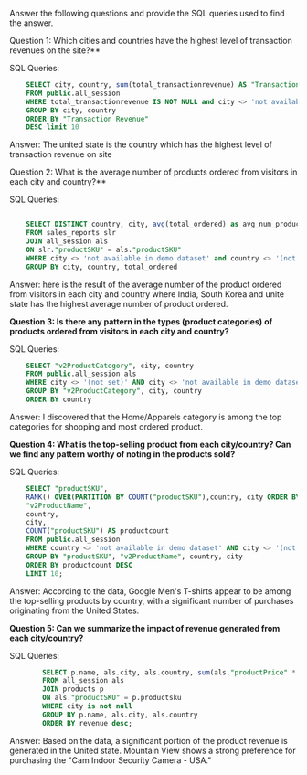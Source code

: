 Answer the following questions and provide the SQL queries used to find the answer.

Question 1: Which cities and countries have the highest level of transaction revenues on the site?**


SQL Queries:
```sql
    SELECT city, country, sum(total_transactionrevenue) AS "Transaction Revenue" 
    FROM public.all_session 
    WHERE total_transactionrevenue IS NOT NULL and city <> 'not available in demo dataset' 
    GROUP BY city, country 
    ORDER BY "Transaction Revenue" 
    DESC limit 10
```
Answer: The united state is the country which has the highest level of transaction revenue on site


Question 2: What is the average number of products ordered from visitors in each city and country?**


SQL Queries:
```sql

    SELECT DISTINCT country, city, avg(total_ordered) as avg_num_product 
    FROM sales_reports slr 
    JOIN all_session als 
    ON slr."productSKU" = als."productSKU" 
    WHERE city <> 'not available in demo dataset' and country <> '(not set)' 
    GROUP BY city, country, total_ordered
```
Answer: here is the result of the average number of the product ordered from visitors in each city and country where India, South Korea and unite state has the highest average number of product ordered.


**Question 3: Is there any pattern in the types (product categories) of products ordered from visitors in each city and country?**


SQL Queries:
```sql
    SELECT "v2ProductCategory", city, country 
    FROM public.all_session als 
    WHERE city <> '(not set)' AND city <> 'not available in demo dataset' AND country <> '(not set)' 
    GROUP BY "v2ProductCategory", city, country 
    ORDER BY country
```
Answer: I discovered that the Home/Apparels category is among the top categories for shopping and most ordered product.


**Question 4: What is the top-selling product from each city/country? Can we find any pattern worthy of noting in the products sold?**

SQL Queries:
```SQL
    SELECT "productSKU", 
    RANK() OVER(PARTITION BY COUNT("productSKU"),country, city ORDER BY "productSKU") AS productrank,
    "v2ProductName", 
    country, 
    city,
    COUNT("productSKU") AS productcount 
    FROM public.all_session 
    WHERE country <> 'not available in demo dataset' AND city <> '(not set)' AND city <> 'not available in demo dataset' 
    GROUP BY "productSKU", "v2ProductName", country, city 
    ORDER BY productcount DESC 
    LIMIT 10;
```
Answer: According to the data, Google Men's T-shirts appear to be among the top-selling products by country, with a significant number of purchases originating from the United States.


**Question 5: Can we summarize the impact of revenue generated from each city/country?**

SQL Queries:
```SQL
        SELECT p.name, als.city, als.country, sum(als."productPrice" * p.orderquantity) as revenue 
        FROM all_session als 
        JOIN products p 
        ON als."productSKU" = p.productsku 
        WHERE city is not null 
        GROUP BY p.name, als.city, als.country 
        ORDER BY revenue desc;
```
Answer: Based on the data, a significant portion of the product revenue is generated in the United state. Mountain View shows a strong preference for purchasing the "Cam Indoor Security Camera - USA."










